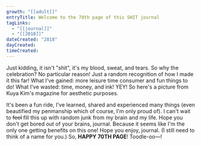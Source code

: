 ```yaml
---
growth: "[[adult]]"
entryTitle: Welcome to the 70th page of this SHIT journal
tagLinks:
  - "[[journal]]"
  - "[[2018]]"
dateCreated: "2018"
dayCreated:
timeCreated:
---
```

Just kidding, it isn't "shit", it's my blood, sweat, and tears. So why the celebration? No particular reason! Just a random recognition of how I made it this far! What I've gained: more leisure time consumer and fun things to do! What I've wasted: time, money, and ink! YEY! So here's a picture from Kuya Kim's magazine for aesthetic purposes.

It's been a fun ride, I've learned, shared and experienced many things (even beautified my penmanship which of course, I'm only proud of). I can't wait to ~~feel~~ fill this up with random junk from my brain and my life. Hope you don't get bored out of your brains, journal. Because it seems like I'm the only one getting benefits on this one! Hope you enjoy, journal. (I still need to think of a name for you.) So, **HAPPY 70TH PAGE**! Toodle-oo—!